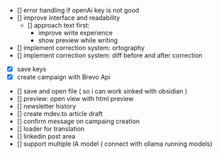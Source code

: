 - [] error handling if openAi key is not good
- [] improve interface and readability
  - [] approach text first:
    - improve write experience
    - show preview while writing
- [] implement correction system: ortography
- [] implement correction system: diff before and after correction
- [x] save keys
- [x] create campaign with Brevo Api
- [] save and open file ( so i can work sinked with obsidian )
- [] preview: open view with html preview
- [] newsletter history
- [] create mdev.to article draft
- [] confirm message on campaing creation
- [] loader for translation
- [] linkedin post area
- [] support multiple IA model ( connect with ollama running models)